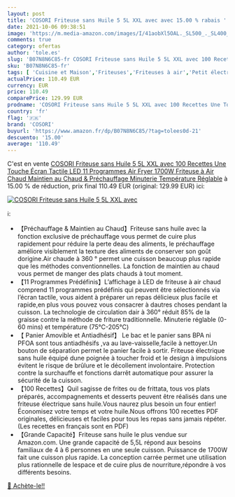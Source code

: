 ```yaml
---
layout: post
title: 'COSORI Friteuse sans Huile 5 5L XXL avec avec 15.00 % rabais '
date: 2021-10-06 09:38:51
image: 'https://m.media-amazon.com/images/I/41aobXl5OAL._SL500_._SL400_.jpg'
comments: true
category: ofertas
author: 'tole.es'
slug: 'B07N8N6C85-fr COSORI Friteuse sans Huile 5 5L XXL avec 100 Recettes Une...'
sku: 'B07N8N6C85-fr'
tags: [ 'Cuisine et Maison','Friteuses','Friteuses à air','Petit électroménager','cosori', ]
actualPrice: 110.49 EUR
currency: EUR
price: 110.49
comparePrice: 129.99 EUR
prodname: 'COSORI Friteuse sans Huile 5 5L XXL avec 100 Recettes Une Touche Écran Tactile LED 11 Programmes  Air Fryer 1700W  Friteuse à Air Chaud Maintien au Chaud & Préchauffage  Minuterie Température Réglable'
country: 'fr'
flag: '🇫🇷'
brand: 'COSORI'
buyurl: 'https://www.amazon.fr/dp/B07N8N6C85/?tag=tolees0d-21'
descuento: '15.00'
average: '110.49'
---
```


C'est en vente [COSORI Friteuse sans Huile 5 5L XXL avec 100 Recettes Une Touche Écran Tactile LED 11 Programmes  Air Fryer 1700W  Friteuse à Air Chaud Maintien au Chaud & Préchauffage  Minuterie Température Réglable](https://www.amazon.fr/dp/B07N8N6C85/?tag=tolees0d-21)  à  15.00 % de réduction, prix final  110.49 EUR (original: 129.99 EUR) ici:

[![COSORI Friteuse sans Huile 5 5L XXL avec](https://m.media-amazon.com/images/I/41aobXl5OAL._SL500_._SL400_.jpg)](https://www.amazon.fr/dp/B07N8N6C85/?tag=tolees0d-21)

ℹ️:

- 【Préchauffage & Maintien au Chaud】Friteuse sans huile avec la fonction exclusive de préchauffage vous permet de cuire plus rapidement pour réduire la perte deau des aliments, le préchauffage améliore visiblement la texture des aliments de conserver son goût dorigine.Air chaude à 360 ° permet une cuisson beaucoup plus rapide que les méthodes conventionnelles. La fonction de maintien au chaud vous permet de manger des plats chauds à tout moment.
- 【11 Programmes Prédéfinis】L’affichage à LED de friteuse à air chaud comprend 11 programmes prédéfinis qui peuvent être sélectionnés via l’écran tactile, vous aident à préparer un repas délicieux plus facile et rapide,en plus vous pouvez vous consacrer à dautres choses pendant la cuisson. La technologie de circulation dair à 360° réduit 85% de la graisse contre la méthode de friture traditionnelle. Minuterie réglable (0-60 mins) et température (75℃-205℃)
- 【 Panier Amovible et Antiadhésif】 Le bac et le panier sans BPA ni PFOA sont tous antiadhésifs ,va au lave-vaisselle,facile à nettoyer.Un bouton de séparation permet le panier facile à sortir. Friteuse électrique sans huile équipé dune poignée à toucher froid et le design à impulsions évitent le risque de brûlure et le décollement involontaire. Protection contre la surchauffe et fonctions darrêt automatique pour assurer la sécurité de la cuisson.
- 【100 Recettes】Quil sagisse de frites ou de frittata, tous vos plats préparés, accompagnements et desserts peuvent être réalisés dans une friteuse électrique sans huile.Vous naurez plus besoin un four entier! Économisez votre temps et votre huile.Nous offrons 100 recettes PDF originales, délicieuses et faciles pour tous les repas sans jamais répéter. (Les recettes en français sont en PDF)
- 【Grande Capacité】Friteuse sans huile le plus vendue sur Amazon.com. Une grande capacité de 5,5L répond aux besoins familiaux de 4 à 6 personnes en une seule cuisson. Puissance de 1700W fait une cuisson plus rapide. La conception carrée permet une utilisation plus rationnelle de lespace et de cuire plus de nourriture,répondre à vos différents besoins.

[🛒 Achète-le!!](https://www.amazon.fr/dp/B07N8N6C85/?tag=tolees0d-21)
